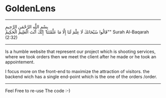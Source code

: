 # GoldenLens

---

بِسْمِ اللَّهِ الرَّحْمَنِ الرَّحِيمِ  
قَالُوا سُبْحَانَكَ لَا عِلْمَ لَنَا إِلَّا مَا عَلَّمْتَنَا ۖ إِنَّكَ أَنْتَ الْعَلِيمُ الْحَكِيمُ""
Surah Al-Baqarah (2:32)

---

Is a humble website that represent our project which is shooting services, where we took orders then we meet the client after he made or he took an appointement.

I focus more on the front-end to maximize the attraction of visitors. the backend wich has a single end-point which is the one of the orders /order.

---

Feel Free to re-use The code :-)
